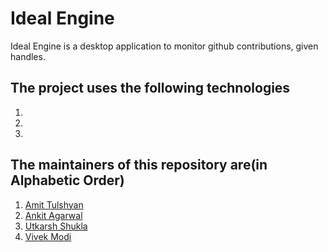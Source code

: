 # Ideal Engine
Ideal Engine is a desktop application to monitor github contributions, given handles.

## The project uses the following technologies

1.
2.
3.

## The maintainers of this repository are(in Alphabetic Order)

1. [Amit Tulshyan](https://github.com/hackrush01)
2. [Ankit Agarwal](https://github.com/)
3. [Utkarsh Shukla](https://github.com/)
4. [Vivek Modi](https://github.com/modihere)
